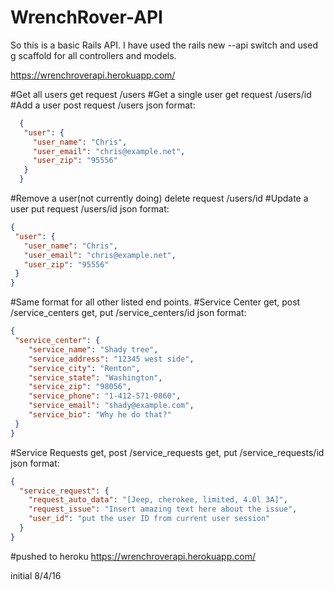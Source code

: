 # WrenchRover-API

So this is a basic Rails API.  I have used the rails new --api switch and used g scaffold for all controllers and models.

https://wrenchroverapi.herokuapp.com/

#Get all users
 get request
 /users
#Get a single user
get request
/users/id
#Add a user
post request
/users
  json format:
```json
  {
   "user": {
     "user_name": "Chris",
     "user_email": "chris@example.net",
     "user_zip": "95556"
   }
  }
  ```
#Remove a user(not currently doing)
  delete request
  /users/id
#Update a user
put request
/users/id
json format:
```json
{
 "user": {
   "user_name": "Chris",
   "user_email": "chris@example.net",
   "user_zip": "95556"
 }
}
```
#Same format for all other listed end points.
#Service Center
get, post
/service_centers
get, put
/service_centers/id
json format:
```json
{
 "service_center": {
    "service_name": "Shady tree",
    "service_address": "12345 west side",
    "service_city": "Renton",
    "service_state": "Washington",
    "service_zip": "98056",
    "service_phone": "1-412-571-0860",
    "service_email": "shady@example.com",
    "service_bio": "Why he do that?"
 }
}
```
#Service Requests
get, post
/service_requests
get, put
/service_requests/id
json format:
```json
{
  "service_request": {
    "request_auto_data": "[Jeep, cherokee, limited, 4.0l 3A]",
    "request_issue": "Insert amazing text here about the issue",
    "user_id": "put the user ID from current user session"    
  }
}
```

#pushed to heroku
https://wrenchroverapi.herokuapp.com/

initial 8/4/16

